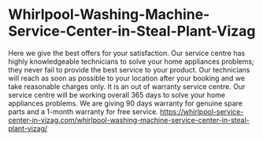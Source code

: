 # Whirlpool-Washing-Machine-Service-Center-in-Steal-Plant-Vizag
Here we give the best offers for your satisfaction. Our service centre has highly knowledgeable technicians to solve your home appliances problems; they never fail to provide the best service to your product. Our technicians will reach as soon as possible to your location after your booking and we take reasonable charges only. It is an out of warranty service centre. Our service centre will be working overall 365 days to solve your home appliances problems. We are giving 90 days warranty for genuine spare parts and a 1-month warranty for free service.  https://whirlpool-service-center-in-vizag.com/whirlpool-washing-machine-service-center-in-steal-plant-vizag/
